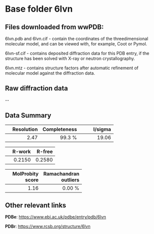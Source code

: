 # Base folder 6lvn

## Files downloaded from wwPDB:

6lvn.pdb and 6lvn.cif - contain the coordinates of the threedimensional molecular model, and can be viewed with, for example, Coot or Pymol.

6lvn-sf.cif - contains deposited diffraction data for this PDB entry, if the structure has been solved with X-ray or neutron crystallography.

6lvn.mtz - contains structure factors after automatic refinement of molecular model against the diffraction data.

## Raw diffraction data

--<br> 

## Data Summary
|   | Resolution | Completeness| I/sigma |
|---|-------------:|----------------:|--------------:|
|   |2.47|99.3  %|<img width=50/>19.06|

|   | **R-work**| **R-free**   
|---|-------------:|----------------:|           
||0.2150|0.2580|

|   |**MolProbity<br>score**| **Ramachandran<br>outliers** 
|---|-------------:|----------------:|
||1.16|0.00 %|

## Other relevant links 
**PDBe**:  https://www.ebi.ac.uk/pdbe/entry/pdb/6lvn
 
**PDBr**: https://www.rcsb.org/structure/6lvn 


